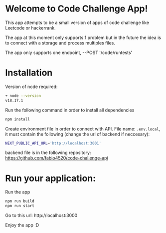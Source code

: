# Welcome to Code Challenge App!
This app attempts to be a small version of apps of code challenge like Leetcode or hackerrank.

The app at this moment only supports 1 problem but in the future the idea is to connect with a storage and process multiples files.

The app only supports one endpoint, --POST '/code/runtests'

# Installation
Version of node required:
```bash
➜ node --version
v18.17.1
```

Run the following command in order to install all dependencies

```bash
npm install
```

Create environment file in order to connect with API.
File name: `.env.local`, it must contain the following (change the url of backend if neccesary):
```bash
NEXT_PUBLIC_API_URL='http://localhost:3001'
```
backend file is in the following repository:
https://github.com/fabio4520/code-challenge-api


# Run your application:
Run the app 
```bash
npm run build
npm run start
```

Go to this url: http://localhost:3000

Enjoy the app :D
